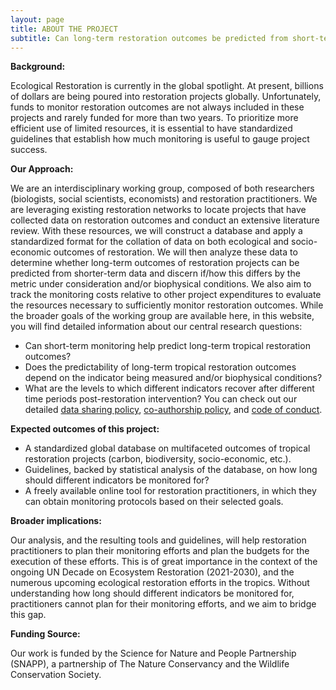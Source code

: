 ```yaml
---
layout: page
title: ABOUT THE PROJECT
subtitle: Can long-term restoration outcomes be predicted from short-term data? How long should we track restoration projects to verify their success?
---
```


**Background:**

Ecological Restoration is currently in the global spotlight. At present, billions of dollars are being poured into restoration projects globally. Unfortunately, funds to monitor restoration outcomes are not always included in these projects and rarely funded for more than two years. To prioritize more efficient use of limited resources, it is essential to have standardized guidelines that establish how much monitoring is useful to gauge project success.

**Our Approach:**

We are an interdisciplinary working group, composed of both researchers (biologists, social scientists, economists) and restoration practitioners.
We are leveraging existing restoration networks to locate projects that have collected data on restoration outcomes and conduct an extensive literature review. With these resources, we will construct a database and apply a standardized format for the collation of data on both ecological and socio-economic outcomes of restoration.
We will then analyze these data to determine whether long-term outcomes of restoration projects can be predicted from shorter-term data and discern if/how this differs by the metric under consideration and/or biophysical conditions. We also aim to track the monitoring costs relative to other project expenditures to evaluate the resources necessary to sufficiently monitor restoration outcomes.
While the broader goals of the working group are available here, in this website, you will find detailed information about our central research questions: 
+ Can short-term monitoring help predict long-term tropical restoration outcomes?
+ Does the predictability of long-term tropical restoration outcomes depend on the indicator being measured and/or biophysical conditions?
+ What are the levels to which different indicators recover after different time periods post-restoration intervention?
You can check out our detailed [data sharing policy](data_sharing_policy.md), [co-authorship policy](co-authorship_policy.md), and [code of conduct](code_of_conduct.md).

**Expected outcomes of this project:**

+ A standardized global database on multifaceted outcomes of tropical restoration projects (carbon, biodiversity, socio-economic, etc.).
+ Guidelines, backed by statistical analysis of the database, on how long should different indicators be monitored for?
+ A freely available online tool for restoration practitioners, in which they can obtain monitoring protocols based on their selected goals.

**Broader implications:**

Our analysis, and the resulting tools and guidelines, will help restoration practitioners to plan their monitoring efforts and plan the budgets for the execution of these efforts. This is of great importance in the context of the ongoing UN Decade on Ecosystem Restoration (2021-2030), and the numerous upcoming ecological restoration efforts in the tropics. Without understanding how long should different indicators be monitored for, practitioners cannot plan for their monitoring efforts, and we aim to bridge this gap.

**Funding Source:**

Our work is funded by the Science for Nature and People Partnership (SNAPP), a partnership of The Nature Conservancy and the Wildlife Conservation Society.

